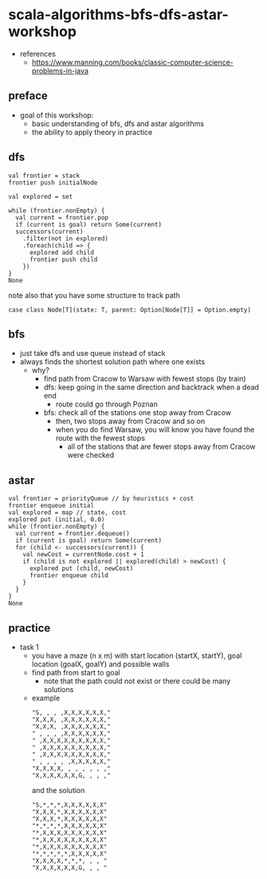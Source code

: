 # scala-algorithms-bfs-dfs-astar-workshop
* references
    * https://www.manning.com/books/classic-computer-science-problems-in-java

## preface
* goal of this workshop:
    * basic understanding of bfs, dfs and astar algorithms
    * the ability to apply theory in practice

## dfs
```
val frontier = stack
frontier push initialNode

val explored = set

while (frontier.nonEmpty) {
  val current = frontier.pop
  if (current is goal) return Some(current)
  successors(current)
    .filter(not in explored)
    .foreach(child => {
      explored add child
      frontier push child
    })
}
None
```
note also that you have some structure to track path
```
case class Node[T](state: T, parent: Option[Node[T]] = Option.empty)
```

## bfs
* just take dfs and use queue instead of stack
* always finds the shortest solution path where one exists
    * why?
        * find path from Cracow to Warsaw with fewest stops (by train)
        * dfs: keep going in the same direction and backtrack when a dead end
            * route could go through Poznan
        * bfs: check all of the stations one stop away from Cracow
            * then, two stops away from Cracow and so on
            * when you do find Warsaw, you will know you have found the route with the fewest stops
                * all of the stations that are fewer stops away from Cracow were checked

## astar
```
val frontier = priorityQueue // by heuristics + cost
frontier enqueue initial
val explored = map // state, cost
explored put (initial, 0.0)
while (frontier.nonEmpty) {
  val current = frontier.dequeue()
  if (current is goal) return Some(current)
  for (child <- successors(current)) {
    val newCost = currentNode.cost + 1
    if (child is not explored || explored(child) > newCost) {
      explored put (child, newCost)
      frontier enqueue child
    }
  }
}
None
```

## practice
* task 1
    * you have a maze (n x m) with start location (startX, startY), goal location (goalX, goalY) and
    possible walls
    * find path from start to goal
        * note that the path could not exist or there could be many solutions
    * example
        ```
        "S, , , ,X,X,X,X,X,X,"
        "X,X,X, ,X,X,X,X,X,X,"
        "X,X,X, ,X,X,X,X,X,X,"
        " , , , ,X,X,X,X,X,X,"
        " ,X,X,X,X,X,X,X,X,X,"
        " ,X,X,X,X,X,X,X,X,X,"
        " ,X,X,X,X,X,X,X,X,X,"
        " , , , , ,X,X,X,X,X,"
        "X,X,X,X, , , , , , ,"
        "X,X,X,X,X,X,G, , , ,"
        ```
        and the solution
        ```
        "S,*,*,*,X,X,X,X,X,X"
        "X,X,X,*,X,X,X,X,X,X"
        "X,X,X,*,X,X,X,X,X,X"
        "*,*,*,*,X,X,X,X,X,X"
        "*,X,X,X,X,X,X,X,X,X"
        "*,X,X,X,X,X,X,X,X,X"
        "*,X,X,X,X,X,X,X,X,X"
        "*,*,*,*,*,X,X,X,X,X"
        "X,X,X,X,*,*,*, , , "
        "X,X,X,X,X,X,G, , , "
        ```